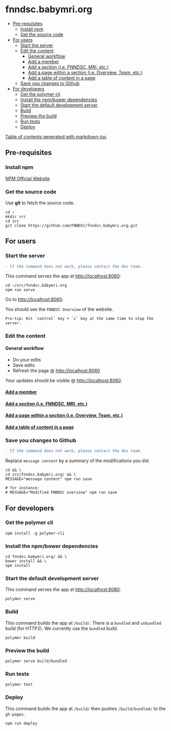 # fnndsc.babymri.org

- [Pre-requisites](#pre-requisites)
  - [Install npm](#install-npm)
  - [Get the source code](#get-the-source-code)
- [For users](#for-users)
  - [Start the server](#start-the-server)
  - [Edit the content](#edit-the-content)
    - [General workflow](#general-workflow)
    - [Add a member](#add-a-member)
    - [Add a section (i.e. FNNDSC, MRI, etc.)](#add-a-section--ie-fnndsc--mri--etc-)
    - [Add a page within a section (i.e. Overview, Team, etc.)](#add-a-page-within-a-section--ie-overview--team--etc-)
    - [Add a table of content in a page](#add-a-table-of-content-in-a-page)
  - [Save you changes to Github](#save-you-changes-to-github)
- [For developers](#for-developers)
  - [Get the polymer cli](#get-the-polymer-cli)
  - [Install the npm/bower dependencies](#install-the-npm-bower-dependencies)
  - [Start the default development server](#start-the-default-development-server)
  - [Build](#build)
  - [Preview the build](#preview-the-build)
  - [Run tests](#run-tests)
  - [Deploy](#deploy)

[Table of contents generated with markdown-toc](http://ecotrust-canada.github.io/markdown-toc/)


## Pre-requisites

### Install npm

[NPM Official Website](https://nodejs.org/en/download/)

### Get the source code

Use **git** to fetch the source code.

    cd ~
    mkdir src 
    cd src 
    git clone https://github.com/FNNDSC/fnndsc.babymri.org.git

## For users

### Start the server

``` diff
- If the command does not work, please contact the dev team.
```

This command serves the app at [http://localhost:8060](http://localhost:8060):

    cd ~/src/fnndsc.babymri.org 
    npm run serve

Go to [http://localhost:8060](http://localhost:8060).

You should see the `FNNDSC Overview` of the website.

    Pro-tip: Hit `control` key + `c` key at the same time to stop the server.

### Edit the content

#### General workflow

- Do your edits
- Save edits
- Refresh the page @ [http://localhost:8060](http://localhost:8060)

Your updates should be visible @ [http://localhost:8060](http://localhost:8060).

#### [Add a member](https://github.com/FNNDSC/fnndsc.babymri.org/wiki/add-member)

#### [Add a section (i.e. FNNDSC, MRI, etc.)](https://github.com/FNNDSC/fnndsc.babymri.org/wiki/add-section)

#### [Add a page within a section (i.e. Overview, Team, etc.)](https://github.com/FNNDSC/fnndsc.babymri.org/wiki/add-page)

#### [Add a table of content in a page]()

### Save you changes to Github

``` diff
- If the command does not work, please contact the dev team.
```

Replace `message content` by a summary of the modifications you did.

    cd && \
    cd src/fnndsc.babymri.org/ && \
    MESSAGE="message content" npm run save

    # for instance:
    # MESSAGE="Modified FNNDSC overview" npm run save

## For developers

### Get the polymer cli

    npm install -g polymer-cli

### Install the npm/bower dependencies

    cd fnndsc.babymri.org/ && \
    bower install && \
    npm install

### Start the default development server

This command serves the app at [http://localhost:8080](http://localhost:8080):

    polymer serve

### Build

This command builds the app at `/build/`. There is a `bundled` and `unbundled` build (for HTTP2). We currently use the `bundled` build.

    polymer build

### Preview the build

    polymer serve build/bundled

### Run tests

    polymer test

### Deploy

This command builds the app at `/build/` then pushes `/build/bundled/` to the `gh-pages`.

    npm run deploy
